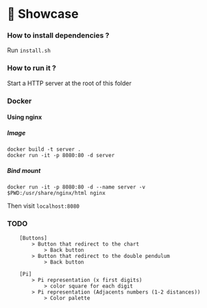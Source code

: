 # 📀 Showcase

### How to install dependencies ?

Run `install.sh`

### How to run it ?

Start a HTTP server at the root of this folder

### Docker

#### Using nginx

##### Image

```
docker build -t server .
docker run -it -p 8080:80 -d server
```

##### Bind mount

```
docker run -it -p 8080:80 -d --name server -v $PWD:/usr/share/nginx/html nginx
```

Then visit `localhost:8080`

### TODO
```
    [Buttons]
        > Button that redirect to the chart
            > Back button
        > Button that redirect to the double pendulum
            > Back button

    [Pi]
        > Pi representation (x first digits)
            > color square for each digit
        > Pi representation (Adjacents numbers (1-2 distances))
            > Color palette
```